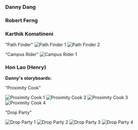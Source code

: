 ### Danny Dang

### Robert Ferng

### Karthik Komatineni

"Path Finder"
![Path Finder 1](/images/storyboards/S2.JPG)
![Path Finder 2](/images/storyboards/S3.JPG)

"Campus Rider"
![Campus Rider 1](/images/storyboards/SS.JPG)

### Hon Lao (Henry)




**Danny's storyboards:**

"Proximity Cook"

![Proximity Cook 1](/images/storyboards/DDstoryboard1-1.JPG)
![Proximity Cook 2](/images/storyboards/DDstoryboard1-2.JPG)
![Proximity Cook 3](/images/storyboards/DDstoryboard1-3.JPG)
![Proximity Cook 4](/images/storyboards/DDstoryboard1-4.JPG)


"Drop Party"

![Drop Party 1](/images/storyboards/DDstoryboard2-1.JPG)
![Drop Party 2](/images/storyboards/DDstoryboard2-2.JPG)
![Drop Party 3](/images/storyboards/DDstoryboard2-3.JPG)
![Drop Party 4](/images/storyboards/DDstoryboard2-4.JPG)









